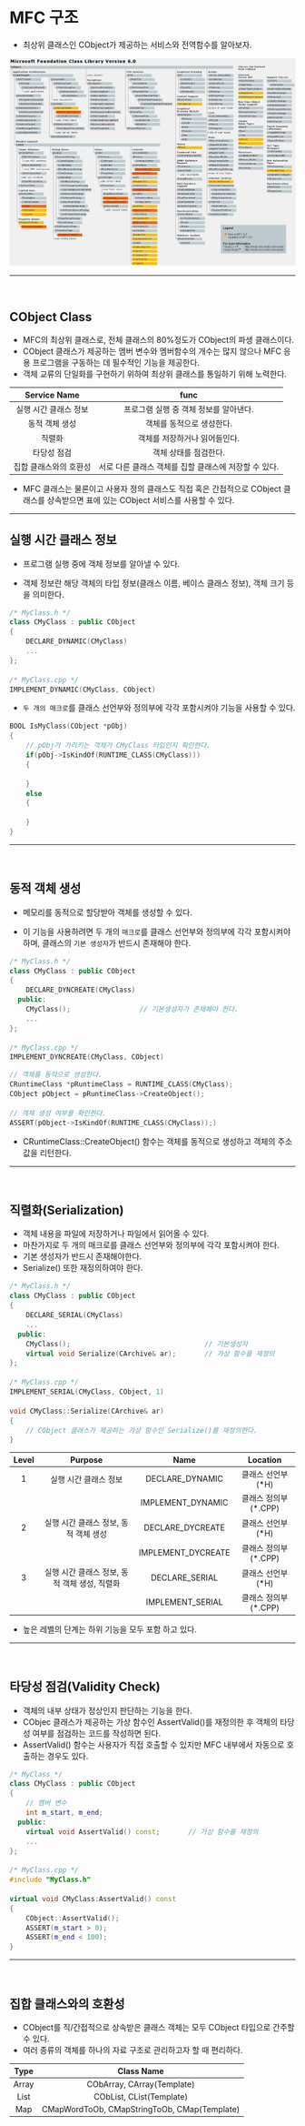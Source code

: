 # MFC 구조
- 최상위 클래스인 CObject가 제공하는 서비스와 전역함수를 알아보자.

![MFC_Class](./img/MFC_클래스_계층도.gif)


------------------------------------
<br>


## CObject Class
- MFC의 최상위 클래스로, 전체 클래스의 80%정도가 CObject의 파생 클래스이다.
- CObject 클래스가 제공하는 멤버 변수와 멤버함수의 개수는 많지 않으나 MFC 응용 프로그램을 구동하는 데 필수적인 기능을 제공한다.
- 객체 교류의 단일화를 구현하기 위하여 최상위 클래스를 통일하기 위해 노력한다.

| Service Name | func |
|:--------:|:--------:|
| 실행 시간 클래스 정보 | 프로그램 실행 중 객체 정보를 알아낸다. |
| 동적 객체 생성 | 객체를 동적으로 생성한다. |
| 직렬화 | 객체를 저장하거나 읽어들인다. |
| 타당성 점검 | 객체 상태를 점검한다. |
| 집합 클래스와의 호환성 | 서로 다른 클래스 객체를 집할 클래스에 저장할 수 있다. |

- MFC 클래스는 물론이고 사용자 정의 클래스도 직접 혹은 간접적으로 CObject 클래스를 상속받으면 표에 있는 CObject 서비스를 사용할 수 있다.

--------------------------

## 실행 시간 클래스 정보
- 프로그램 실행 중에 객체 정보를 알아낼 수 있다.

- 객체 정보란 해당 객체의 타입 정보(클래스 이름, 베이스 클래스 정보), 객체 크기 등을 의미한다.

```C++
/* MyClass.h */
class CMyClass : public CObject
{
    DECLARE_DYNAMIC(CMyClass)
    ...
};

/* MyClass.cpp */
IMPLEMENT_DYNAMIC(CMyClass, CObject)
```
- `두 개의 매크로`를 클래스 선언부와 정의부에 각각 포함시켜야 기능을 사용할 수 있다.

```C++
BOOL IsMyClass(CObject *pObj)
{
    // pObj가 가리키는 객체가 CMyClass 타입인지 확인한다.
    if(pObj->IsKindOf(RUNTIME_CLASS(CMyClass))) 
    {

    }   
    else 
    {

    } 
}
```
-----------------------
<br>


## 동적 객체 생성
- 메모리를 동적으로 할당받아 객체를 생성할 수 있다.

- 이 기능을 사용하려면 두 개의 `매크로`를 클래스 선언부와 정의부에 각각 포함시켜야 하며, 클래스의 `기본 생성자`가 반드시 존재해야 한다.
```C++
/* MyClass.h */
class CMyClass : public CObject
{
    DECLARE_DYNCREATE(CMyClass)
  public:
    CMyClass();                 // 기본생성자가 존재해야 한다.
    ...
};

/* MyClass.cpp */
IMPLEMENT_DYNCREATE(CMyClass, CObject)
```

```c++
// 객체를 동적으로 생성한다.
CRuntimeClass *pRuntimeClass = RUNTIME_CLASS(CMyClass);
CObject pObject = pRuntimeClass->CreateObject();

// 객체 생성 여부를 확인한다.
ASSERT(pObject->IsKindOf(RUNTIME_CLASS(CMyClass));)
```
- CRuntimeClass::CreateObject() 함수는 객체를 동적으로 생성하고 객체의 주소값을 리턴한다.
-----------------------
<br>

## 직렬화(Serialization)
- 객체 내용을 파일에 저장하거나 파일에서 읽어올 수 있다.
- 마찬가지로 두 개의 매크로를 클래스 선언부와 정의부에 각각 포함시켜야 한다.
- 기본 생성자가 반드시 존재해야한다.
- Serialize() 또한 재정의하여야 한다.

```C++
/* MyClass.h */
class CMyClass : public CObject
{
    DECLARE_SERIAL(CMyClass)
    ...
  public:
    CMyClass();                                 // 기본생성자
    virtual void Serialize(CArchive& ar);       // 가상 함수를 재정의
};

/* MyClass.cpp */
IMPLEMENT_SERIAL(CMyClass, CObject, 1)

void CMyClass::Serialize(CArchive& ar)
{
    // CObject 클래스가 제공하는 가상 함수인 Serialize()를 재정의한다.
}
```

| Level | Purpose | Name | Location
| :---: | :---: | :---: | :---: 
| 1 | 실행 시간 클래스 정보 | DECLARE_DYNAMIC | 클래스 선언부(*H)
||| IMPLEMENT_DYNAMIC | 클래스 정의부(*.CPP)
| 2 | 실행 시간 클래스 정보, 동적 객체 생성 | DECLARE_DYCREATE | 클래스 선언부(*H)
||| IMPLEMENT_DYCREATE | 클래스 정의부(*.CPP)
| 3 | 실행 시간 클래스 정보, 동적 객체 생성, 직렬화 | DECLARE_SERIAL | 클래스 선언부(*H)
||| IMPLEMENT_SERIAL | 클래스 정의부(*.CPP)|
- 높은 레벨의 단계는 하위 기능을 모두 포함 하고 있다.
-------------
<br>

## 타당성 점검(Validity Check)
- 객체의 내부 상태가 정상인지 판단하는 기능을 한다.
- CObjec 클래스가 제공하는 가상 함수인 AssertValid()를 재정의한 후 객체의 타당성 여부를 점검하는 코드를 작성하면 된다.
- AssertValid() 함수는 사용자가 직접 호출할 수 있지만 MFC 내부에서 자동으로 호출하는 경우도 있다.
```C++
/* MyClass */
class CMyClass : public CObject
{
    // 멤버 변수
    int m_start, m_end;
  public:
    virtual void AssertValid() const;       // 가상 함수를 재정의
    ...
};

/* MyClass.cpp */
#include "MyClass.h"

virtual void CMyClass:AssertValid() const
{
    CObject::AssertValid();
    ASSERT(m_start > 0);             
    ASSERT(m_end < 100);            
}
```
--------------------
<br>

## 집합 클래스와의 호환성
- CObject를 직/간접적으로 상속받은 클래스 객체는 모두 CObject 타입으로 간주할 수 있다.
- 여러 종류의 객체를 하나의 자료 구조로 관리하고자 할 때 편리하다.

| Type | Class Name |
|:--------:|:--------:|
| Array | CObArray, CArray(Template) |
| List | CObList, CList(Template) |
| Map | CMapWordToOb, CMapStringToOb, CMap(Template) |
